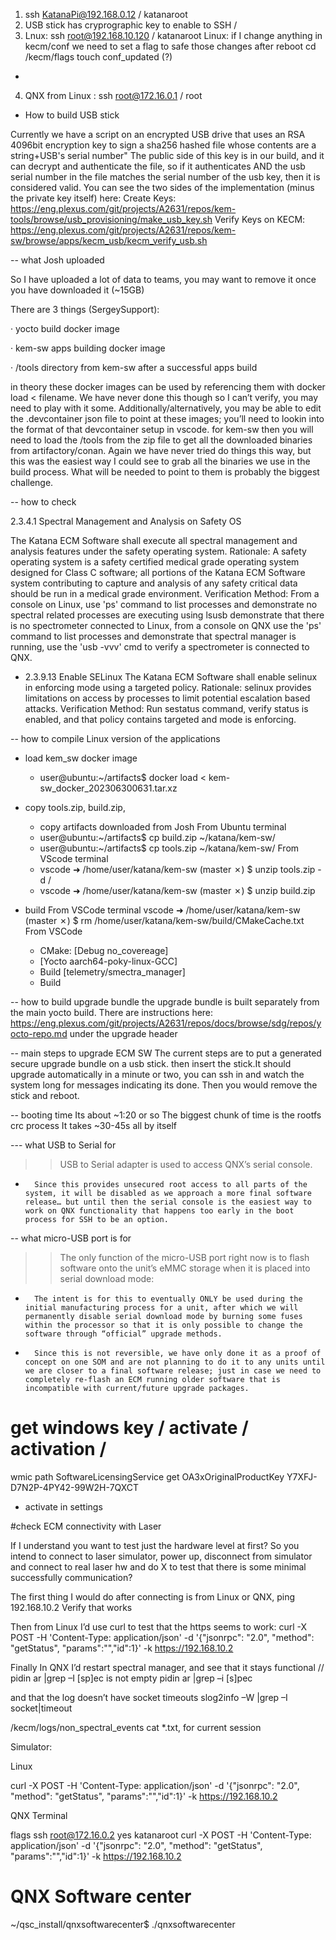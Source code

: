 1. ssh KatanaPi@192.168.0.12 / katanaroot
2. USB stick has cryprographic key to enable to SSH /
3. Lnux: ssh root@192.168.10.120 / katanaroot
Linux:
if I change anything in kecm/conf we need to set a flag to safe those changes after reboot
cd /kecm/flags
touch conf_updated (?)
- 

4. QNX from Linux : ssh root@172.16.0.1 / root

- How to build USB stick

Currently we have a script on an encrypted USB drive that uses an RSA 4096bit encryption key to sign a sha256 hashed file whose contents are a string+USB's serial number" The public side of this key is in our build, and it can decrypt and authenticate the file, so if it authenticates AND the usb serial number in the file matches the serial number of the usb key, then it is considered valid. You can see the two sides of the implementation (minus the private key itself) here:
Create Keys: https://eng.plexus.com/git/projects/A2631/repos/kem-tools/browse/usb_provisioning/make_usb_key.sh
Verify Keys on KECM: https://eng.plexus.com/git/projects/A2631/repos/kem-sw/browse/apps/kecm_usb/kecm_verify_usb.sh


-- what Josh uploaded

So I have uploaded a lot of data to teams, you may want to remove it once you have downloaded it (~15GB)

There are 3 things (SergeySupport):

·       yocto build docker image

·       kem-sw apps building docker image

·       /tools directory from kem-sw after a successful apps build

in theory these docker images can be used by referencing them with docker load < filename. We have never done this though so I can’t verify, you may need to play with it some. Additionally/alternatively, you may be able to edit the .devcontainer json file to point at these images; you’ll need to lookin into the format of that devcontainer setup in vscode.
for kem-sw then you will need to load the /tools from the zip file to get all the downloaded binaries from artifactory/conan. Again we have never tried do things this way, but this was the easiest way I could see to grab all the binaries we use in the build process. What will be needed to point to them is probably the biggest challenge.


-- how to check

2.3.4.1 Spectral Management and Analysis on Safety OS

The Katana ECM Software shall execute all spectral management and analysis features under the safety operating system.
Rationale:
A safety operating system is a safety certified medical grade operating system designed for Class C software; all portions of the Katana ECM Software system contributing to capture and analysis of any safety critical data should be run in a medical grade environment.
Verification Method:
From a console on Linux, use 'ps' command to list processes and demonstrate no spectral related processes are executing using lsusb demonstrate that there is no spectrometer connected to Linux, from a console on QNX use the 'ps' command to list processes and demonstrate that spectral manager is running, use the 'usb -vvv' cmd to verify a spectrometer is connected to QNX.

- 2.3.9.13 Enable SELinux
The Katana ECM Software shall enable selinux in enforcing mode using a targeted policy.
Rationale:
selinux provides limitations on access by processes to limit potential escalation based attacks.
Verification Method:
Run sestatus command, verify status is enabled, and that policy contains targeted and mode is enforcing.

-- how to compile Linux version of the applications

- load kem_sw docker image
	- user@ubuntu:~/artifacts$ docker load < kem-sw_docker_202306300631.tar.xz
	
- copy tools.zip, build.zip,
	- copy artifacts downloaded from Josh
	From Ubuntu terminal
	- user@ubuntu:~/artifacts$ cp build.zip ~/katana/kem-sw/
	- user@ubuntu:~/artifacts$ cp tools.zip ~/katana/kem-sw/
	From VScode terminal
	- vscode ➜ /home/user/katana/kem-sw (master ✗) $ unzip tools.zip -d /
	- vscode ➜ /home/user/katana/kem-sw (master ✗) $ unzip build.zip

- build
	From VSCode terminal
	vscode ➜ /home/user/katana/kem-sw (master ✗) $ rm /home/user/katana/kem-sw/build/CMakeCache.txt
	From VSCode
	- CMake: [Debug no_covereage]
	- [Yocto aarch64-poky-linux-GCC]
	- Build [telemetry/smectra_manager]
	- Build


-- how to build upgrade bundle
the upgrade bundle is built separately from the main yocto build. There are instructions here:
https://eng.plexus.com/git/projects/A2631/repos/docs/browse/sdg/repos/yocto-repo.md
under the upgrade header

-- main steps to upgrade ECM SW
The current steps are to put a generated secure upgrade bundle on a usb stick. then insert the stick.It should upgrade automatically in a minute or two, you can ssh in and watch the system long for messages indicating its done. Then you would remove the stick and reboot.

-- booting time
Its about ~1:20 or so
The biggest chunk of time is the rootfs crc process
It takes ~30-45s all by itself 


--- what USB to Serial for 
>> USB to Serial adapter is used to access QNX’s serial console.
-       Since this provides unsecured root access to all parts of the system, it will be disabled as we approach a more final software release… but until then the serial console is the easiest way to work on QNX functionality that happens too early in the boot process for SSH to be an option.

 
-- what micro-USB port is for
>> The only function of the micro-USB port right now is to flash software onto the unit’s eMMC storage when it is placed into serial download mode:
-       The intent is for this to eventually ONLY be used during the initial manufacturing process for a unit, after which we will permanently disable serial download mode by burning some fuses within the processor so that it is only possible to change the software through “official” upgrade methods.
-       Since this is not reversible, we have only done it as a proof of concept on one SOM and are not planning to do it to any units until we are closer to a final software release; just in case we need to completely re-flash an ECM running older software that is incompatible with current/future upgrade packages.


# get windows key / activate / activation / 
wmic path SoftwareLicensingService get OA3xOriginalProductKey
Y7XFJ-D7N2P-4PY42-99W2H-7QXCT
 - activate in settings


#check ECM connectivity with Laser

If I understand you want to test just the hardware level at first? So you intend to connect to laser simulator, power up, disconnect from simulator and connect to real laser hw and do X to test that there is some minimal successfully communication?

The first thing I would do after connecting is from Linux or QNX, ping 192.168.10.2 Verify that works

Then from Linux I’d use curl to test that the https seems to work:
curl -X POST -H 'Content-Type: application/json' -d '{"jsonrpc": "2.0", "method": "getStatus", "params":"","id":1}' -k https://192.168.10.2

Finally In QNX I’d restart spectral manager, and see that it stays functional
// pidin ar |grep –I [sp]ec is not empty
pidin ar |grep –i [s]pec

and that the log doesn’t have socket timeouts
slog2info –W |grep –I socket|timeout

/kecm/logs/non_spectral_events
cat *.txt, for current session

Simulator:


Linux

curl -X POST -H 'Content-Type: application/json' -d '{"jsonrpc": "2.0", "method": "getStatus", "params":"","id":1}' -k https://192.168.10.2

QNX Terminal

flags
ssh root@172.16.0.2
yes
katanaroot
curl -X POST -H 'Content-Type: application/json' -d '{"jsonrpc": "2.0", "method": "getStatus", "params":"","id":1}' -k https://192.168.10.2

# QNX Software center

~/qsc_install/qnxsoftwarecenter$ ./qnxsoftwarecenter

